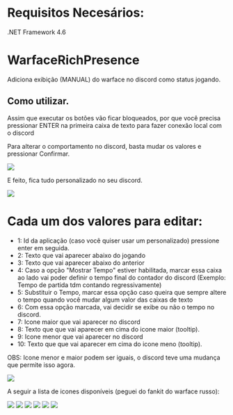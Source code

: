 # Requisitos Necesários:
.NET Framework 4.6


# WarfaceRichPresence
Adiciona exibição (MANUAL) do warface no discord como status jogando.

## Como utilizar.

Assim que executar os botões vão ficar bloqueados, por que você precisa pressionar ENTER na primeira caixa de texto para fazer conexão local com o discord

Para alterar o comportamento no discord, basta mudar os valores e pressionar Confirmar.

<img src="https://i.imgur.com/iw8yO09.png"> 

E feito, fica tudo personalizado no seu discord.

<img src="https://i.imgur.com/6mO2GTX.png">

# Cada um dos valores para editar:

- 1: Id da aplicação (caso você quiser usar um personalizado) pressione enter em seguida.
- 2: Texto que vai aparecer abaixo do jogando
- 3: Texto que vai aparecer abaixo do anterior
- 4: Caso a opção "Mostrar Tempo" estiver habilitada, marcar essa caixa ao lado vai poder definir o tempo final do contador do discord (Exemplo: Tempo de partida tdm contando regressivamente)
- 5: Substituir o Tempo, marcar essa opção caso queira que sempre altere o tempo quando você mudar algum valor das caixas de texto
- 6: Com essa opção marcada, vai decidir se exibe ou não o tempo no discord.
- 7: Icone maior que vai aparecer no discord
- 8: Texto que que vai aparecer em cima do icone maior (tooltip).
- 9: Icone menor que vai aparecer no discord
- 10: Texto que que vai aparecer em cima do icone meno (tooltip).

OBS: Icone menor e maior podem ser iguais, o discord teve uma mudança que permite isso agora.

<img src="https://i.imgur.com/oXHK5PS.png">

A seguir a lista de icones disponíveis (peguei do fankit do warface russo):

<img src="https://i.imgur.com/wPjDwDa.png">
<img src="https://i.imgur.com/MseYFJu.png">
<img src="https://i.imgur.com/Zobcl0t.png">
<img src="https://i.imgur.com/gzj7Cm0.png">
<img src="https://i.imgur.com/dJJoz7f.png">
<img src="https://i.imgur.com/83MjhuN.png">
